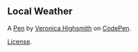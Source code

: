 Local Weather
-------------


A [Pen](http://codepen.io/123Fives/pen/ZWVKmo) by [Veronica Highsmith](http://codepen.io/123Fives) on [CodePen](http://codepen.io/).

[License](http://codepen.io/123Fives/pen/ZWVKmo/license).